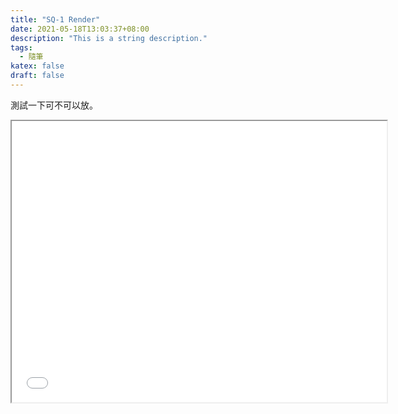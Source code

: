 ```yaml
---
title: "SQ-1 Render"
date: 2021-05-18T13:03:37+08:00
description: "This is a string description."
tags: 
  - 隨筆
katex: false
draft: false
---
```


測試一下可不可以放。

<iframe style="width:600px;height:450px;" src="./p5-sq1-render/index.html"></iframe>
